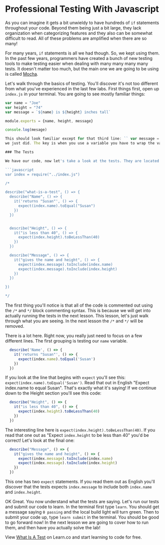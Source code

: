 # Professional Testing With Javascript

As you can imagine it gets a bit unwieldy to have hundreds of `if` statements throughout your code. Beyond them being just a bit large, they lack organization when categorizing features and they also can be somewhat difficult to read. All of these problems are amplified when there are so many!

For many years, `if` statements is all we had though. So, we kept using them. In the past few years, programmers have created a bunch of new testing tools to make testing easier when dealing with many many many many tests. It doesn't matter too much, but the main one we are going to be using is called [Mocha](https://mochajs.org/). 

Let's walk through the basics of testing. You'll discover it's not too different from what you've experienced in the last few labs. First things first, open up `index.js` in your terminal. You are going to see mostly familiar things:

```javascript
var name = "Joe"
var height = "74"
var message = `${name} is ${height} inches tall`

module.exports = {name, height, message}

console.log(mesage)

This should look familiar except for that third line: `` var message = `${name} is ${height} inches tall` ``. It's actually pretty cool what that line does. Explore what ends up in the `message` variable by typing `console.log(message)` on the last line and then run your `index.js` file. You should see `"Joe is 74 inches tall"`. Pretty cool right? If you create a string wrapping it in back-ticks (`` ` ``) you can then use your variables directly in the string to create a sentence like
we just did. The key is when you use a variable you have to wrap the variable itself in the `${` and `}`. If you were to modify `message` to look like this: `` var message = `name is height inches tall` ``, and run your code again you'd get `"name is height inches tall"`. That's not what you want! The `${` and `}` tell Javascript to grab the value inside the variable, not just that variable name. 

### The Tests

We have our code, now let's take a look at the tests. They are located in the `test` folder inside a file named `index-test.js`. In this lesson we are going to go over all of the tests, and then show you how to run them in the next lesson.

```javascript
var index = require("../index.js")

/* 

describe("what-is-a-test", () => {
  describe("Name", () => {
    it('returns "Susan"', () => {
      expect(index.name).toEqual("Susan")
    })
  })


  describe("Height", () => {
    it("is less than 40", () => {
      expect(index.height).toBeLessThan(40)
    })
  })

  describe("Message", () => {
    it("gives the name and height", () => {
      expect(index.message).toInclude(index.name)
      expect(index.message).toInclude(index.height)
    })
  })

})

*/
```

The first thing you'll notice is that all of the code is commented out using the `/*` and `*/` block commenting syntax. This is because we will get into actually running the tests in the next lesson. This lesson, let's just walk through what you are seeing. In the next lesson the `/*` and `*/` will be removed.

There is a lot here. Right now, you really just need to focus on a few different lines. The first grouping is testing our `name` variable.

```javascript
  describe('Name', () => {
    it('returns "Susan"', () => {
      expect(index.name).toEqual('Susan')
    })
  })
```

If you look at the line that begins with `expect` you'll see this: `expect(index.name).toEqual('Susan')`. Read that out in English "Expect index.name to equal Susan". That's exactly what it's saying! If we continue down to the Height section you'll see this code:

```javascript
  describe("Height", () => {
    it("is less than 40", () => {
      expect(index.height).toBeLessThan(40)
    })
  })
```

The interesting line here is `expect(index.height).toBeLessThan(40)`. If you read that one out as "Expect `index.height` to be less than 40" you'd be correct! Let's look at the final one:

```javascript
  describe("Message", () => {
    it("gives the name and height", () => {
      expect(index.message).toInclude(index.name)
      expect(index.message).toInclude(index.height)
    })
  })
```

This one has two `expect` statements. If you read them out as English you'll discover that the tests expects `index.message` to include both `index.name` and `index.height`.

OK Great. You now understand what the tests are saying. Let's run our tests and submit our code to learn. In the terminal first type `learn`. You should get a message saying `0 passing` and the local build light will turn green. Then to submit your code up, type `learn submit` in the terminal. You should be good to go forward now! In the next lesson we are going to cover how to run them, and then have you actually solve the lab! 

<p class='util--hide'>View <a href='https://learn.co/lessons/js-what-is-a-test'>What Is A Test</a> on Learn.co and start learning to code for free.</p>
